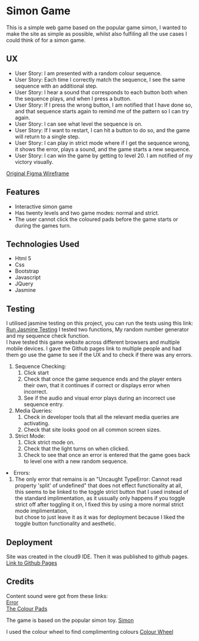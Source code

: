 <H1>Simon Game</H1>

This is a simple web game based on the popular game simon, 
I wanted to make the site as simple as possible, whilst also fulfiling all the use cases I could think of for a
simon game.

<H2>UX</h2>
<ul>
<li>User Story: I am presented with a random colour sequence.</li>
<li>User Story: Each time I correctly match the sequence, I see the same sequence with an additional step.</li>
<li>User Story: I hear a sound that corresponds to each button both when the sequence plays, and when I  press a button.</li>
<li>User Story: If I press the wrong button, I am notified that I have done so, and that sequence starts again to remind me of the pattern so I can try again.</li>
<li>User Story: I can see what level the sequence is on.</li>
<li>User Story: If I want to restart, I can hit a button to do so, and the game will return to a single step.</li>
<li>User Story: I can play in strict mode where if I get the sequence wrong, it shows the error, plays a sound, and the game starts a new sequence.</li>
<li>User Story: I can win the game by getting to level 20. I am notified of my victory visually.</li>
</ul>

<a href="https://www.figma.com/file/f3LqiWh2yNpwli9On1VCGfbI/simon-wireframe?node-id=0%3A1" target="_blank">Original Figma Wireframe</a>


<h2> Features </h2>
<ul>
<li>Interactive simon game</li>
<li>Has twenty levels and two game modes: normal and strict.</li>
<li>The user cannot click the coloured pads before the game starts or during the games turn.</li>
</ul>

<h2>Technologies Used</h2>
<ul>
<li>Html 5</li>
<li>Css</li>
<li>Bootstrap</li>
<li>Javascript</li>
<li>JQuery</li>
<li>Jasmine</li>
</ul></li>
</ul>

<h2>Testing</h2>
I utilised jasmine testing on this project, you can run the tests using this link: <a href="https://dougd94.github.io/simon/jasmine.html" target="_blank">Run Jasmine Testing</a>
I tested two functions, My random number generator and my sequence check function.
<br>
I have tested this game website across different browsers and multiple mobile devices.
I gave the Github pages link to multiple people and had them go use the game to see if the UX and to check if there was any 
errors.
<ol>
<li>Sequence Checking:
<ol><li>Click start</li>
<li>Check that once the game sequence ends and the player enters their own, that it continues if correct or displays error when incorrect.</li>
<li>See if the audio and visual error plays during an incorrect use sequence entry.</li></ol></li>


<li>Media Queries:
<ol>
<li>Check in developer tools that all the relevant media queries are activating.</li>
<li>Check that site looks good on all common screen sizes.</li></ol></li>



<li>Strict Mode:
<ol><li>Click strict mode on.</li>
<li>Check that the light turns on when clicked.</li>
<li>Check to see that once an error is entered that the game goes back to level one with a new random sequence.</li></ol></li>
</ol>

<li>Errors:
<ol><li>The only error that remains is an "Uncaught TypeError: Cannot read property 'split' of undefined" that does not effect functionality at all,
<br>this seems to be linked to the toggle strict button that I used instead of the standard implimentation, as it ussually only happens if you toggle strict off after toggling it on, I fixed this by using a more normal strict mode implimentation,
<br>but chose to just leave it as it was for deployment because I liked the toggle button functionality and aesthetic.</li></ol>


<h2>Deployment</h2>
Site was created in the cloud9 IDE. Then it was published to github pages.
<a href="https://dougd94.github.io/simon/" target="_blank">Link to Github Pages</a> 


<h2>Credits</h2>
Content sound were got from these links: 
<br>
<a href="https://medium.com/@arecvlohe/lets-build-a-simon-game-in-reasonreact-pt-3-sounds-27349f7b7fab" target="_blank">Error</a>
<br>
<a href="https://gist.github.com/micahbales/32f2afe2f33bcbafca786387bd359cbc" target="_blank">The Colour Pads</a>


The game is based on the popular simon toy.
<a href="https://en.wikipedia.org/wiki/Simon_(game)" target="_blank">Simon</a>

I used the colour wheel to find complimenting colours
<a href="https://www.sessions.edu/color-calculator/" target="_blank">Colour Wheel</a>
